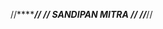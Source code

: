 //***************************************************************************************************************//
//********************************************** SANDIPAN MITRA ************************************************//
//*************************************************************************************************************//